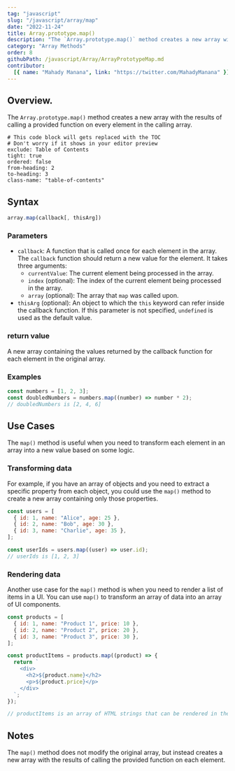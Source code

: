 ```yaml
---
tag: "javascript"
slug: "/javascript/array/map"
date: "2022-11-24"
title: Array.prototype.map()
description: "The `Array.prototype.map()` method creates a new array with the results of calling a provided function on every element in the calling array."
category: "Array Methods"
order: 8
githubPath: /javascript/Array/ArrayPrototypeMap.md
contributor:
  [{ name: "Mahady Manana", link: "https://twitter.com/MahadyManana" }]
---
```


## Overview.

The `Array.prototype.map()` method creates a new array with the results of calling a provided function on every element in the calling array.


```toc
# This code block will gets replaced with the TOC
# Don't worry if it shows in your editor preview
exclude: Table of Contents
tight: true
ordered: false
from-heading: 2
to-heading: 3
class-name: "table-of-contents"
```


## Syntax

```javascript
array.map(callback[, thisArg])
```

### Parameters

- `callback`: A function that is called once for each element in the array. The `callback` function should return a new value for the element. It takes three arguments:
  - `currentValue`: The current element being processed in the array.
  - `index` (optional): The index of the current element being processed in the array.
  - `array` (optional): The array that `map` was called upon.
- `thisArg` (optional): An object to which the `this` keyword can refer inside the callback function. If this parameter is not specified, `undefined` is used as the default value.

### return value

A new array containing the values returned by the callback function for each element in the original array.

### Examples

```javascript
const numbers = [1, 2, 3];
const doubledNumbers = numbers.map((number) => number * 2);
// doubledNumbers is [2, 4, 6]
```

## Use Cases

The `map()` method is useful when you need to transform each element in an array into a new value based on some logic.

### Transforming data

For example, if you have an array of objects and you need to extract a specific property from each object, you could use the `map()` method to create a new array containing only those properties.

```javascript
const users = [
  { id: 1, name: "Alice", age: 25 },
  { id: 2, name: "Bob", age: 30 },
  { id: 3, name: "Charlie", age: 35 },
];

const userIds = users.map((user) => user.id);
// userIds is [1, 2, 3]
```

### Rendering data

Another use case for the `map()` method is when you need to render a list of items in a UI. You can use `map()` to transform an array of data into an array of UI components.

```javascript
const products = [
  { id: 1, name: "Product 1", price: 10 },
  { id: 2, name: "Product 2", price: 20 },
  { id: 3, name: "Product 3", price: 30 },
];

const productItems = products.map((product) => {
  return `
    <div>
      <h2>${product.name}</h2>
      <p>${product.price}</p>
    </div>
  `;
});

// productItems is an array of HTML strings that can be rendered in the UI
```

## Notes

The `map()` method does not modify the original array, but instead creates a new array with the results of calling the provided function on each element.

